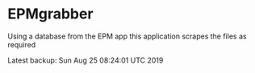 # EPMgrabber
Using a database from the EPM app this application scrapes the files as required


Latest backup: Sun Aug 25 08:24:01 UTC 2019
